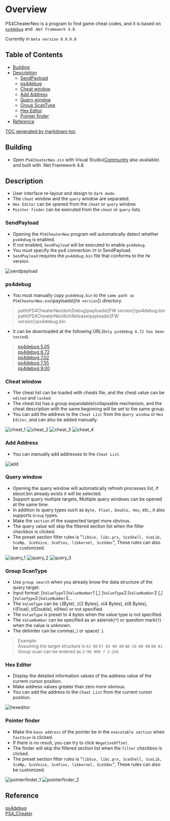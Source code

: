 # Overview

PS4CheaterNeo is a program to find game cheat codes, and it is based on [`ps4debug`](https://github.com/jogolden/ps4debug) and `.Net Framework 4.8`.

Currently in `beta version 0.9.0.0`

## Table of Contents
- [Building](#building)
- [Description](#description)
  * [SendPayload](#sendpayload)
  * [ps4debug](#ps4debug)
  * [Cheat window](#cheat-window)
  * [Add Address](#add-address)
  * [Query window](#query-window)
  * [Group ScanType](#group-scantype)
  * [Hex Editor](#hex-editor)
  * [Pointer finder](#pointer-finder)
- [Reference](#reference)

[TOC generated by markdown-toc](https://ecotrust-canada.github.io/markdown-toc/)

## Building

- Open `PS4CheaterNeo.sln` with Visual Studio([Community](https://visualstudio.microsoft.com/vs/community/) also available) and built with .Net Framework 4.8.


## Description

- User interface re-layout and design to `dark mode`.
- The `cheat` window and the `query` window are separated.
- `Hex Editor` can be opened from the `cheat` or `query` window.
- `Pointer finder` can be executed from the `cheat` or `query` lists.


### SendPayload

- Opening the `PS4CheaterNeo` program will automatically detect whether `ps4debug` is enabled.
- If not enabled, `SendPayload` will be executed to enable `ps4debug`.
- You must specify the ps4 connection `IP` in SendPayload.
- `SendPayload` requires the `ps4debug.bin` file that conforms to the `FW` version.

![sendpayload](assets/sendpayload.jpg)


### ps4debug

- You must manually copy `ps4debug.bin` to the `same path as PS4CheaterNeo.exe`\payloads\\[`FW version`]\ directory.

> path\PS4CheaterNeo\bin\Debug\payloads\\[FW version]\ps4debug.bin  
> path\PS4CheaterNeo\bin\Release\payloads\\[FW version]\ps4debug.bin  

- It can be downloaded at the following URL(`Only ps4debug 6.72 has been tested`).

> [ps4debug 5.05](https://github.com/jogolden/ps4debug/releases)  
> [ps4debug 6.72](https://github.com/GiantPluto/ps4debug/releases)  
> [ps4debug 7.02](https://github.com/ChendoChap/ps4debug/tags)  
> [ps4debug 7.55](https://github.com/Joonie86/ps4debug/releases)  
> [ps4debug 9.00](https://www.reddit.com/r/ps4homebrew/comments/rimeyi/900fw_ported_ps4debug_and_webrte_payloads/)  


### Cheat window

- The cheat list can be loaded with cheats file, and the cheat value can be `edited` and `locked`.
- The cheat list has a group expandable/collapsable mechanism, and the cheat description with the same beginning will be set to the same group.
- You can add the address to the `Cheat List` from the `Query window` or `Hex Editor`, and can also be added manually.

![cheat_1](assets/cheat_1.jpg)
![cheat_2](assets/cheat_2.jpg)
![cheat_3](assets/cheat_3.jpg)
![cheat_4](assets/cheat_4.jpg)


### Add Address

- You can manually add addresses to the `Cheat List`.

![add](assets/add.jpg)


### Query window

- Opening the query window will automatically refresh processes list, if eboot.bin already exists it will be selected.
- Support query multiple targets, Multiple query windows can be opened at the same time.
- In addition to query types such as `Byte, Float, Double, Hex`, etc., it also supports `Group` types.
- Make the `section` of the suspected target more obvious.
- The query value will skip the filtered section list when the filter checkbox is clicked.
- The preset section filter rules is "`libSce, libc.prx, SceShell, SceLib, SceNp, SceVoice, SceFios, libkernel, SceVdec`", These rules can also be customized.

![query_1](assets/query_1.jpg)
![query_2](assets/query_2.jpg)
![query_3](assets/query_3.jpg)


### Group ScanType

- Use `group search` when you already know the data structure of the query target.
- Input format: [`ValueType`1:]`ValueNumber`1 [,] [`ValueType`2:]`ValueNumber`2 [,] [`ValueType`3:]`ValueNumber`3...
- The `ValueType` can be `1`(Byte), `2`(2 Bytes), `4`(4 Bytes), `8`(8 Bytes), `F`(Float), `D`(Double), `H`(Hex) or not specified.
- The `ValueType` is preset to 4 bytes when the value type is not specified.
- The `ValueNumber` can be specified as an asterisk(`*`) or question mark(`?`) when the value is unknown.
- The delimiter can be comma(`,`) or space(` `).

> Example:  
> Assuming the target structure is `63 00` `E7 03 00 00` `AB CD 00 00` `00 01`  
> Group scan can be entered as `2:99 999 ? 2:256`  


### Hex Editor

- Display the detailed information values of the address value of the current cursor position.
- Make address values greater than zero more obvious.
- You can add the address to the `Cheat List` from the current cursor position.

![hexeditor](assets/hexeditor.jpg)

### Pointer finder

- Make the `base address` of the pointer be in the `executable section` when `FastScan` is clicked.
- If there is no result, you can try to click `NegativeOffset`.
- The finder will skip the filtered section list when the `filter` checkbox is clicked.
- The preset section filter rules is "`libSce, libc.prx, SceShell, SceLib, SceNp, SceVoice, SceFios, libkernel, SceVdec`", These rules can also be customized.


![pointerfinder_1](assets/pointerfinder_1.jpg)
![pointerfinder_2](assets/pointerfinder_2.jpg)


## Reference

[ps4debug](https://github.com/jogolden/ps4debug)  
[PS4_Cheater](https://github.com/hurrican6/PS4_Cheater)  
